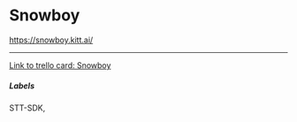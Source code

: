 # Snowboy

https://snowboy.kitt.ai/

---

[Link to trello card: Snowboy](https://trello.com/c/gb2C4SQ4)

##### Labels

STT-SDK, 